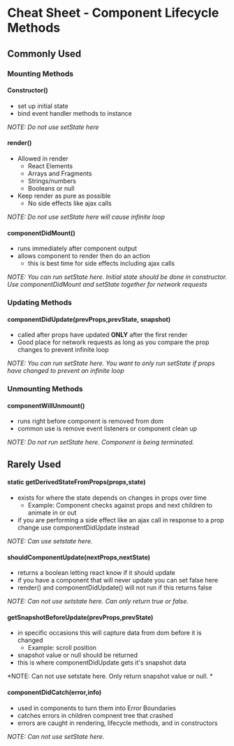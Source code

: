 # Cheat Sheet - Component Lifecycle Methods

## Commonly Used

### Mounting Methods

#### Constructor()
- set up initial state
- bind event handler methods to instance

*NOTE: Do not use setState here*

#### render()
- Allowed in render
    - React Elements
    - Arrays and Fragments
    - Strings/numbers
    - Booleans or null
- Keep render as pure as possible
    - No side effects like ajax calls

*NOTE: Do not use setState here will cause infinite loop*

#### componentDidMount()
- runs immediately after component output
- allows component to render then do an action
    - this is best time for side effects including ajax calls
        
*NOTE: You can run setState here. Initial state should be done in constructor. Use componentDidMount and setState together for network requests*

### Updating Methods

#### componentDidUpdate(prevProps,prevState, snapshot)
- called after props have updated **ONLY** after the first render
- Good place for network requests as long as you compare the prop changes to prevent infinite loop

*NOTE: You can run setState here. You want to only run setState if props have changed to prevent an infinite loop*

### Unmounting Methods

#### componentWillUnmount()
- runs right before component is removed from dom
- common use is remove event listeners or component clean up
    
*NOTE: Do not run setState here. Component is being terminated.*

## Rarely Used

####  static getDerivedStateFromProps(props,state)
- exists for where the state depends on changes in props over time
    - Example: Component checks against props and next children to animate in or out
- if you are performing a side effect like an ajax call in response to a prop change use componentDidUpdate instead

*NOTE: Can use setstate here.*

#### shouldComponentUpdate(nextProps,nextState)
- returns a boolean letting react know if it should update
- if you have a component that will never update you can set false here
- render() and componentDidUpdate() will not run if this returns false

*NOTE: Can not use setstate here. Can only return true or false.*

#### getSnapshotBeforeUpdate(prevProps,prevState)
- in specific occasions this will capture data from dom before it is changed
    - Example: scroll position
- snapshot value or null should be returned
- this is where componentDidUpdate gets it's snapshot data

*NOTE: Can not use setstate here. Only return snapshot value or null. *

#### componentDidCatch(error,info)
- used in components to turn them into Error Boundaries
- catches errors in children compnent tree that crashed
- errors are caught in rendering, lifecycle methods, and in constructors

*NOTE: Can not use setState here.*
